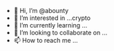 - 👋 Hi, I’m @abounty
- 👀 I’m interested in ...crypto
- 🌱 I’m currently learning ...
- 💞️ I’m looking to collaborate on ...
- 📫 How to reach me ...

<!---
abounty/abounty is a ✨ special ✨ repository because its `README.md` (this file) appears on your GitHub profile.
You can click the Preview link to take a look at your changes.
--->
